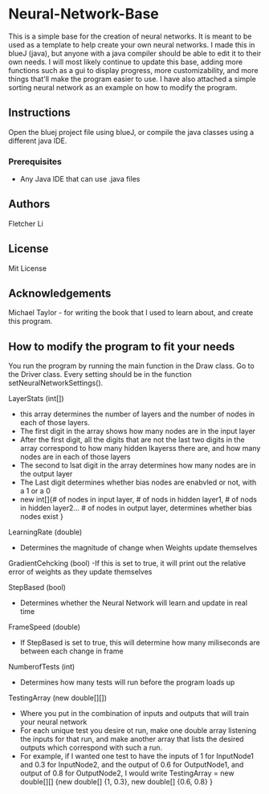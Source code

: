 # Neural-Network-Base

This is a simple base for the creation of neural networks. It is meant to be used as a template to help create your own neural networks. I made this in blueJ (java), but anyone with a java compiler should be able to edit it to their own needs. I will most likely continue to update this base, adding more functions such as a gui to display progress, more customizability, and more things that'll make the program easier to use. I have also attached a simple sorting neural network as an example on how to modify the program. 

## Instructions
Open the bluej project file using blueJ, or compile the java classes using a different java IDE.

### Prerequisites
- Any Java IDE that can use .java files

## Authors

Fletcher Li

## License

Mit License

## Acknowledgements
Michael Taylor - for writing the book that I used to learn about, and create this program.

## How to modify the program to fit your needs
You run the program by running the main function in the Draw class.
Go to the Driver class. Every setting should be in the function setNeuralNetworkSettings().

LayerStats (int[])
  - this array determines the number of layers and the number of nodes in each of those layers. 
  - The first digit in the array shows how many nodes are in the input layer
  - After the first digit, all the digits that are not the last two digits in the array correspond to how many hidden lkayerss there are, and how many nodes are in each of those layers
  - The second to lsat digit in the array determines how many nodes are in the output layer
  - The Last digit determines whether bias nodes are enabvled or not, with a 1 or a 0 
  - new int[]{# of nodes in input layer, # of nods in hidden layer1, # of nods in hidden layer2... # of nodes in output layer, determines whether bias nodes exist }
  
LearningRate (double)
  - Determines the magnitude of change when Weights update themselves
  
GradientCehcking (bool)
 -If this is set to true, it will print out the relative error of weights as they update themselves

StepBased (bool)
  - Determines whether the Neural Network will learn and update in real time

FrameSpeed (double)
  - If StepBased is set to true, this will determine how many miliseconds are between each change in frame

NumberofTests (int)
  - Determines how many tests will run before the program loads up

TestingArray (new double[][]) 
  - Where you put in the combination of inputs and outputs that will train your neural network
  - For each unique test you desire ot run, make one double array listening the inputs for that run, and make another array that lists the desired outputs which correspond with such a run.
  - For example, if I wanted one test to have the inputs of 1 for InputNode1 and 0.3 for InputNode2, and the output of 0.6 for OutputNode1, and output of 0.8 for OutputNode2, I would write TestingArray = new double[][] {new double[] {1, 0.3}, new double[] {0.6, 0.8} }
